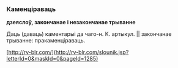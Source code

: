 ### Каменціраваць
**дзеяслоў, закончанае і незакончанае трыванне**

Даць (даваць) каментарыі да чаго-н. К. артыкул. || закончанае трыванне: пракаменціраваць.

<a rel="author">[http://rv-blr.com/](http://rv-blr.com/slounik.jsp?letterId=0&maskId=0&pageId=1285)</a>
